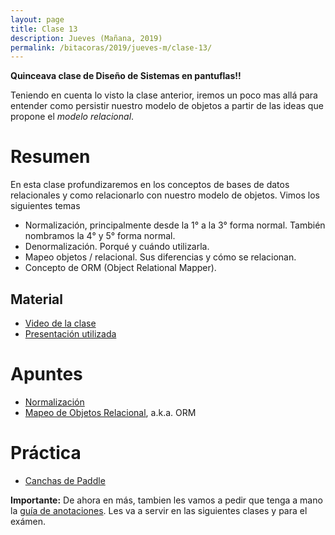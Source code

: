 ```yaml
---
layout: page
title: Clase 13
description: Jueves (Mañana, 2019)
permalink: /bitacoras/2019/jueves-m/clase-13/
---
```

**Quinceava clase de Diseño de Sistemas en pantuflas!!**

Teniendo en cuenta lo visto la clase anterior, iremos un poco mas allá para entender como persistir nuestro modelo de objetos a partir de las ideas que propone el _modelo relacional_.

# Resumen

En esta clase profundizaremos en los conceptos de bases de datos relacionales y como relacionarlo con nuestro modelo de objetos. Vimos los siguientes temas

- Normalización, principalmente desde la 1° a la 3° forma normal. También nombramos la 4° y 5° forma normal.
- Denormalización. Porqué y cuándo utilizarla.
- Mapeo objetos / relacional. Sus diferencias y cómo se relacionan.
- Concepto de ORM (Object Relational Mapper).


## Material

- [Video de la clase](https://us02web.zoom.us/rec/share/9f54aJ3srWlISNL35X3tXaAkMr35aaa80ygZ-fUEyR2P-6aEqHXkIlkPCtdVuXMP?startTime=1598530714000)
- [Presentación utilizada](https://docs.google.com/presentation/d/1g78A-lJXUN_6R-dVnVcYjcStrZZXOOyZRY8BKX94Qn8/edit)

# Apuntes
- [Normalización](https://docs.google.com/document/d/1Jil-3oiveXDtY1iKBCof7jE9ooRFJ-f1KjcXgaGk6F0/edit#heading=h.aa3gqw2dds4m)
- [Mapeo de Objetos Relacional](https://docs.google.com/document/d/1YLmp9vMnSzKg2emt3Bx564Tf1CLalShPc98Z8nCoi7s/edit), a.k.a. ORM

# Práctica

- [Canchas de Paddle](https://docs.google.com/document/d/1UpZX9jNuptO9fTHf-945gjelpDc4e7o-jV3GYHA3k80/edit#heading=h.bvad7dw8bhrq)

**Importante:**
De ahora en más, tambien les vamos a pedir que tenga a mano la [guía de anotaciones](https://docs.google.com/document/d/1jWtehhVCFYECKvpdcCxnEgWZFCv2fR2WPyUJSoiX3II/edit#heading=h.r09lefmcufkn). Les va a servir en las siguientes clases y para el exámen.
